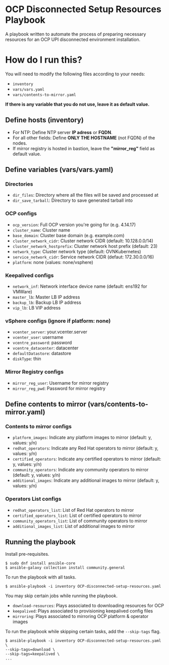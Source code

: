 # OCP Disconnected Setup Resources Playbook
A playbook written to automate the process of preparing necessary resources for an OCP UPI disconnected environment installation.

# How do I run this?
You will need to modify the following files according to your needs:
- `inventory`
- `vars/vars.yaml`
- `vars/contents-to-mirror.yaml`

**If there is any variable that you do not use, leave it as default value.**

## Define hosts (inventory)
- For NTP: Define NTP server **IP adress** or **FQDN**.
- For all other fields: Define **ONLY THE HOSTNAME** (not FQDN) of the nodes.
- If mirror registry is hosted in bastion, leave the **"mirror_reg"** field as default value.

## Define variables (vars/vars.yaml)
### Directories
- `dir_files`: Directory where all the files will be saved and processed at
- `dir_save_tarball`: Directory to save generated tarball into

### OCP configs
- `ocp_version`: Full OCP version you're going for (e.g. 4.14.17)
- `cluster_name`: Cluster name
- `base_domain`: Cluster base domain (e.g. example.com)
- `cluster_network_cidr`: Cluster network CIDR (default: 10.128.0.0/14)
- `cluster_network_hostprefix`: Cluster network host prefix (default: 23)
- `network_type`: Cluster network type (default: OVNKubernetes)
- `service_network_cidr`: Service network CIDR (defaut: 172.30.0.0/16)
- `platform`: none (values: none/vsphere)

### Keepalived configs
- `network_inf`: Network interface device name (default: ens192 for VMWare)
- `master_lb`: Master LB IP address
- `backup_lb`: Backup LB IP address
- `vip_lb`: LB VIP address

### vSphere configs (ignore if platform: none)
- `vcenter_server`: your.vcenter.server
- `vcenter_user`: username
- `vcentre_password`: password
- `vcentre_datacenter`: datacenter
- `defaultDatastore`: datastore
- `diskType`: thin

### Mirror Registry configs
- `mirror_reg_user`: Username for mirror registry
- `mirror_reg_pwd`: Password for mirror registry

## Define contents to mirror (vars/contents-to-mirror.yaml)
### Contents to mirror configs
- `platform_images`: Indicate any platform images to mirror (default: y, values: y/n)
- `redhat_operators`: Indicate any Red Hat operators to mirror (default: y, values: y/n)
- `certified_operators`: Indicate any certified operators to mirror (default: y, values: y/n)
- `community_operators`: Indicate any community operators to mirror (default: y, values: y/n)
- `additional_images`: Indicate any additional images to mirror (default: y, values: y/n) 

### Operators List configs
- `redhat_operators_list`: List of Red Hat operators to mirror
- `certified_operators_list`: List of certified operators to mirror
- `community_operators_list`: List of community operators to mirror
- `additional_images_list`: List of additional images to mirror

## Running the playbook
Install pre-requisites.
```
$ sudo dnf install ansible-core
$ ansible-galaxy collection install community.general
```

To run the playbook with all tasks.
```
$ ansible-playbook -i inventory OCP-disconnected-setup-resources.yaml
```

You may skip certain jobs while running the playbook.
- `download-resources`: Plays associated to downloading resources for OCP
- `keepalived`: Plays associated to provisioning keepalived config files
- `mirroring`: Plays associated to mirroring OCP platform & operator images

To run the playbook while skipping certain tasks, add the ``--skip-tags`` flag.
```
$ ansible-playbook -i inventory OCP-disconnected-setup-resources.yaml \
--skip-tags=download \
--skip-tags=keepalived \
...
```
